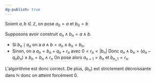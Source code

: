 ```yaml
---
dg-publish: true
---
```


Soient $a,b\in \mathbb{Z}$, on pose $a_{0}=a$ et $b_{0}=b$

Supposons avoir construit $a_{n} \land b_{n}=a\land b$.

- Si $b_{n}\mid a_{n}$ on a $a\land b=a_{n}\land b_{n}=b_{n}$.
- Sinon, on a $a_{n}=b_{n}+q_{n}+r_{n}$ avec $0 < r_{n} < \left| b_{n} \right|$
Donc $a_{n}\land b_{n}=(a_{n}-q_{n}b_{n})\land b_{n}=b_{n}\land r_{n}$
On pose alors $a_{n+1}=b_{n}$ et $b_{n_+1}=r_{n}$.

L'algorithme est donc correct.
De plus, $(b_{n})$ est strictement décroissante dans $\mathbb{N}$ donc on atteint forcément $0$.